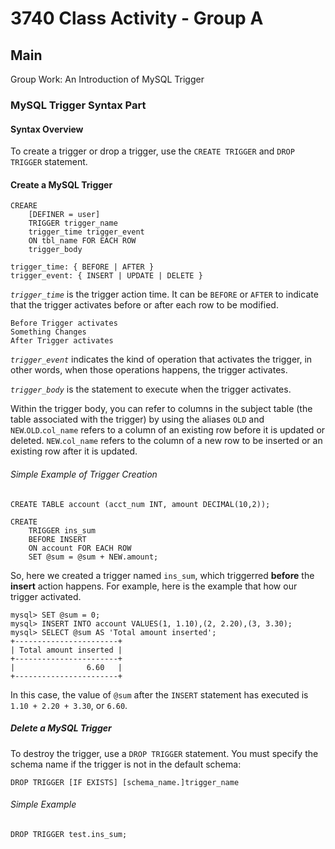 # 3740 Class Activity - Group A

## Main

Group Work: An Introduction of MySQL Trigger

### MySQL Trigger Syntax Part

#### Syntax Overview

To create a trigger or drop a trigger, use the `CREATE TRIGGER` and `DROP TRIGGER` statement.

#### Create a MySQL Trigger

```mysql
CREARE
	[DEFINER = user]
	TRIGGER trigger_name
	trigger_time trigger_event
	ON tbl_name FOR EACH ROW
	trigger_body
	
trigger_time: { BEFORE | AFTER }
trigger_event: { INSERT | UPDATE | DELETE }
```

*`trigger_time`* is the trigger action time. It can be `BEFORE` or `AFTER` to indicate that the trigger activates before or after each row to be modified.

```mysql
Before Trigger activates
Something Changes
After Trigger activates
```

*`trigger_event`* indicates the kind of operation that activates the trigger, in other words, when those operations happens, the trigger activates.

*`trigger_body`* is the statement to execute when the trigger activates.

Within the trigger body, you can refer to columns in the subject table (the table associated with the trigger) by using the aliases `OLD` and `NEW`.`OLD`.`col_name` refers to a column of an existing row before it is updated or deleted. `NEW`.`col_name` refers to the column of a new row to be inserted or an existing row after it is updated.

###### Simple Example of Trigger Creation

```mysql
CREATE TABLE account (acct_num INT, amount DECIMAL(10,2));

CREATE 
	TRIGGER ins_sum 
	BEFORE INSERT 
	ON account FOR EACH ROW 
	SET @sum = @sum + NEW.amount;
```

So, here we created a trigger named `ins_sum`, which triggerred **before** the **insert** action happens. For example, here is the example that how our trigger activated.

```mysql
mysql> SET @sum = 0;
mysql> INSERT INTO account VALUES(1, 1.10),(2, 2.20),(3, 3.30);
mysql> SELECT @sum AS 'Total amount inserted';
+-----------------------+
| Total amount inserted |
+-----------------------+
|                6.60   |
+-----------------------+
```

In this case, the value of `@sum` after the `INSERT` statement has executed is `1.10 + 2.20 + 3.30`, or `6.60`.

##### Delete a MySQL Trigger

To destroy the trigger, use a `DROP TRIGGER` statement. You must specify the schema name if the trigger is not in the default schema:

```mysql
DROP TRIGGER [IF EXISTS] [schema_name.]trigger_name
```

###### Simple Example

```mysql
DROP TRIGGER test.ins_sum;
```



